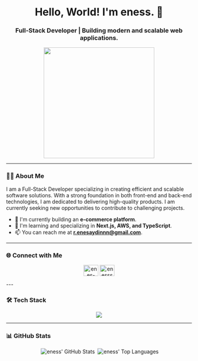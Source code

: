 <h1 align="center">Hello, World! I'm eness. 👋</h1>
<h3 align="center">Full-Stack Developer | Building modern and scalable web applications.</h3>

<p align="center">
  <img src="https://media.giphy.com/media/heIX5HfWgEYlW/giphy.gif" width="300">
</p>

---

### 👨‍💻 About Me

I am a Full-Stack Developer specializing in creating efficient and scalable software solutions. With a strong foundation in both front-end and back-end technologies, I am dedicated to delivering high-quality products. I am currently seeking new opportunities to contribute to challenging projects.

- 🚀 I'm currently building an **e-commerce platform**.
- 🌱 I'm learning and specializing in **Next.js, AWS, and TypeScript**.
- 📫 You can reach me at **r.enesaydinnn@gmail.com**.

---

### 🌐 Connect with Me

<p align="center">
<a href="https://www.linkedin.com/in/enes-aydın-252846260/" target="_blank"><img align="center" src="https://raw.githubusercontent.com/rahuldkjain/github-profile-readme-generator/master/src/images/icons/Social/linked-in-alt.svg" alt="enes-aydın-252846260" height="30" width="40" /></a>
<a href="https://x.com/enesssaydin0" target="_blank"><img align="center" src="https://raw.githubusercontent.com/rahuldkjain/github-profile-readme-generator/master/src/images/icons/Social/x.svg" alt="enesssaydin0" height="30" width="40" /></a>
</p>
---

### 🛠️ Tech Stack

<p align="center">
  <a href="https://skillicons.dev">
    <img src="https://skillicons.dev/icons?i=html,css,js,ts,react,nodejs,mongodb,mysql,tailwind,docker,git,github,bootstrap,cs,py,linux,bash&perline=9" />
  </a>
</p>

---

### 📊 GitHub Stats

<p align="center">
   <img align="center" src="https://github-readme-stats.vercel.app/api?username=enessaydin0&show_icons=true&locale=en&theme=dark&hide_border=true" alt="eness' GitHub Stats" />
   <img align="center" src="https://github-readme-stats.vercel.app/api/top-langs/?username=enessaydin0&layout=compact&locale=en&theme=dark&hide_border=true" alt="eness' Top Languages" />
</p>
